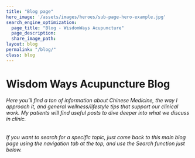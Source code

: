 ```yaml
---
title: "Blog page"
hero_image: '/assets/images/heroes/sub-page-hero-example.jpg'
search_engine_optimization:
  page_title: "Blog - WisdomWays Acupuncture"
  page_description:
  share_image_path:
layout: blog
permalink: "/blog/"
class: blog
---
```


# Wisdom Ways Acupuncture Blog

###### Here you’ll find a ton of information about Chinese Medicine, the way I approach it, and general wellness/lifestyle tips that support our clinical work. My patients will find useful posts to dive deeper into what we discuss in clinic.&nbsp;

###### If you want to search for a specific topic, just come back to this main blog page using the navigation tab at the top, and use the Search function just below.